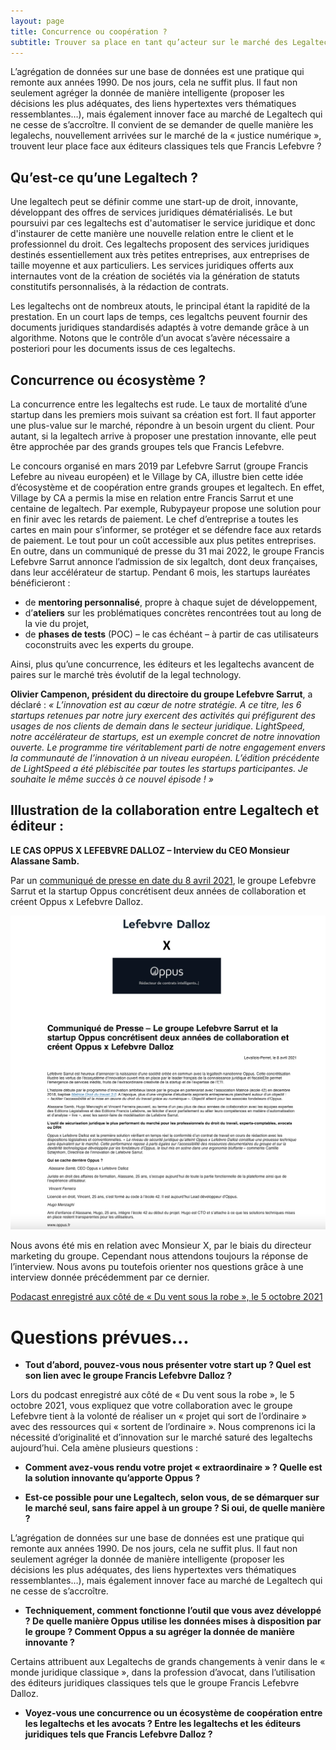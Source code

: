 ```yaml
---
layout: page
title: Concurrence ou coopération ?
subtitle: Trouver sa place en tant qu’acteur sur le marché des Legaltechs. De quelle manière les legalechs, nouvellement arrivées sur le marché de la « justice numérique », trouvent leur place face aux éditeurs classiques tels que Francis Lefebvre ? 
---
```


L’agrégation de données sur une base de données est une pratique qui remonte aux années 1990. De nos jours, cela ne suffit plus. Il faut non seulement agréger la donnée de manière intelligente (proposer les décisions les plus adéquates, des liens hypertextes vers thématiques ressemblantes…), mais également innover face au marché de Legaltech qui ne cesse de s’accroître. Il convient de se demander de quelle manière les legalechs, nouvellement arrivées sur le marché de la « justice numérique », trouvent leur place face aux éditeurs classiques tels que Francis Lefebvre ? 

## Qu’est-ce qu’une Legaltech ? 

Une legaltech peut se définir comme une start-up de droit, innovante, développant des offres de services juridiques dématérialisés. Le but poursuivi par ces legaltechs est d'automatiser le service juridique et donc d'instaurer de cette manière une nouvelle relation entre le client et le professionnel du droit. Ces legaltechs proposent des services juridiques destinés essentiellement aux très petites entreprises, aux entreprises de taille moyenne et aux particuliers. Les services juridiques offerts aux internautes vont de la création de sociétés via la génération de statuts constitutifs personnalisés, à la rédaction de contrats. 

Les legaltechs ont de nombreux atouts, le principal étant la rapidité de la prestation. En un court laps de temps, ces legaltchs peuvent fournir des documents juridiques standardisés adaptés à votre demande grâce à un algorithme.  Notons que le contrôle d’un avocat s’avère nécessaire a posteriori pour les documents issus de ces legaltechs.


## Concurrence ou écosystème ? 

La concurrence entre les legaltechs est rude. Le taux de mortalité d’une startup dans les premiers mois suivant sa création est fort. Il faut apporter une plus-value sur le marché, répondre à un besoin urgent du client. Pour autant, si la legaltech arrive à proposer une prestation innovante, elle peut être approchée par des grands groupes tels que Francis Lefebvre. 

Le concours organisé en mars 2019 par Lefebvre Sarrut (groupe Francis Lefebre au niveau européen) et le Village by CA, illustre bien cette idée d’écosystème et de coopération entre grands groupes et legaltech. En effet, Village by CA a permis la mise en relation entre Francis Sarrut et une centaine de legaltech. Par exemple, Rubypayeur propose une solution pour en finir avec les retards de paiement. Le chef d’entreprise a toutes les cartes en main pour s’informer, se protéger et se défendre face aux retards de paiement. Le tout pour un coût accessible aux plus petites entreprises.
En outre, dans un communiqué de presse du 31 mai 2022, le groupe Francis Lefebvre Sarrut annonce l’admission de six legaltch, dont deux françaises, dans leur accélérateur de startup. Pendant 6 mois, les startups lauréates bénéficieront :
* de **mentoring personnalisé**, propre à chaque sujet de développement,
* d’**ateliers** sur les problématiques concrètes rencontrées tout au long de la vie du projet,
* de **phases de tests** (POC) – le cas échéant – à partir de cas utilisateurs coconstruits avec les experts du groupe.
 
Ainsi, plus qu’une concurrence, les éditeurs et les legaltechs avancent de paires sur le marché très évolutif de la legal technology. 

**Olivier Campenon, président du directoire du groupe Lefebvre Sarrut**, a déclaré : *« L’innovation est au cœur de notre stratégie. A ce titre, les 6 startups retenues par notre jury exercent des activités qui préfigurent des usages de nos clients de demain dans le secteur juridique. LightSpeed, notre accélérateur de startups, est un exemple concret de notre innovation ouverte. Le programme tire véritablement parti de notre engagement envers la communauté de l’innovation à un niveau européen. L’édition précédente de LightSpeed a été plébiscitée par toutes les startups participantes. Je souhaite le même succès à ce nouvel épisode ! »*

## Illustration de la collaboration entre Legaltech et éditeur :
**LE CAS OPPUS X LEFEBVRE DALLOZ – Interview du CEO Monsieur Alassane Samb.** 

Par un [communiqué de presse en date du 8 avril 2021](https://www.lefebvre-sarrut.eu/2021/04/08/communique-de-presse-le-groupe-lefebvre-sarrut-et-la-startup-oppus-concretisent-deux-annees-de-collaboration-et-creent-oppus-x-lefebvre-dalloz/), le groupe Lefebvre Sarrut et la startup Oppus concrétisent deux années de collaboration et créent Oppus x Lefebvre Dalloz.


![communiqué](/images/communique.png)


Nous avons été mis en relation avec Monsieur X, par le biais du directeur marketing du groupe. Cependant nous attendons toujours la réponse de l’interview. Nous avons pu toutefois orienter nos questions grâce à une interview donnée précédemment par ce dernier. 

[Podacast enregistré aux côté de « Du vent sous la robe », le 5 octobre 2021](https://du-vent-sous-la-robe.com/episode/oppus-ou-comment-construire-un-projet-innovant-en-unissant-les-forces-dun-grand-groupe-et-dune-start-up-alassane-samb-camille-sztejnhorn-et-mathieu-bouillon/) 


# Questions prévues… 


* **Tout d’abord, pouvez-vous nous présenter votre start up ? Quel est son lien avec le groupe Francis Lefebvre Dalloz ?** 

Lors du podcast enregistré aux côté de « Du vent sous la robe », le 5 octobre 2021, vous expliquez que votre collaboration avec le groupe Lefebvre tient à la volonté de réaliser un « projet qui sort de l’ordinaire » avec des ressources qui « sortent de l’ordinaire ». Nous comprenons ici la nécessité d’originalité et d’innovation sur le marché saturé des legaltechs aujourd’hui. Cela amène plusieurs questions : 

*	**Comment avez-vous rendu votre projet « extraordinaire » ? Quelle est la solution innovante qu’apporte Oppus ?** 

*	**Est-ce possible pour une Legaltech, selon vous, de se démarquer sur le marché seul, sans faire appel à un groupe ? Si oui, de quelle manière ?** 

L’agrégation de données sur une base de données est une pratique qui remonte aux années 1990. De nos jours, cela ne suffit plus. Il faut non seulement agréger la donnée de manière intelligente (proposer les décisions les plus adéquates, des liens hypertextes vers thématiques ressemblantes…), mais également innover face au marché de Legaltech qui ne cesse de s’accroître. 

* **Techniquement, comment fonctionne l’outil que vous avez développé ? De quelle manière Oppus utilise les données mises à disposition par le groupe ? Comment Oppus a su agréger la donnée de manière innovante ?**

Certains attribuent aux Legaltechs de grands changements à venir dans le « monde juridique classique », dans la profession d’avocat, dans l’utilisation des éditeurs juridiques classiques tels que le groupe Francis Lefebvre Dalloz. 

*	**Voyez-vous une concurrence ou un écosystème de coopération entre les legaltechs et les avocats ? Entre les legaltechs et les éditeurs juridiques tels que Francis Lefebvre Dalloz ?** 




